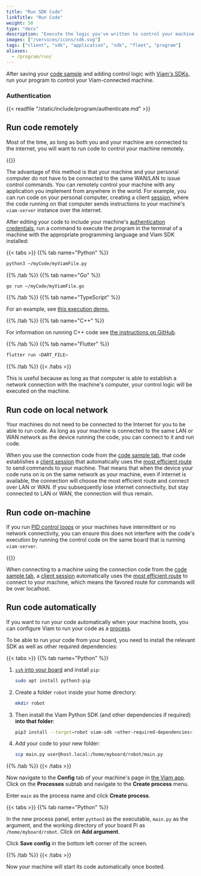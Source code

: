 ```yaml
---
title: "Run SDK Code"
linkTitle: "Run Code"
weight: 50
type: "docs"
description: "Execute the logic you've written to control your machine or fleet."
images: ["/services/icons/sdk.svg"]
tags: ["client", "sdk", "application", "sdk", "fleet", "program"]
aliases:
  - /program/run/
---
```


After saving your [code sample](/build/program/#hello-world-the-connect-tab) and adding control logic with [Viam's SDKs](/build/program/apis/), run your program to control your Viam-connected machine.

### Authentication

{{< readfile "/static/include/program/authenticate.md" >}}

## Run code remotely

Most of the time, as long as both you and your machine are connected to the internet, you will want to run code to control your machine remotely.

{{<imgproc src="/build/program/remotely.png" resize="800x" declaredimensions=true alt="A client connecting remotely to a machine">}}

The advantage of this method is that your machine and your personal computer do not have to be connected to the same WAN/LAN to issue control commands.
You can remotely control your machine with any application you implement from anywhere in the world.
For example, you can run code on your personal computer, creating a client [session](/build/program/apis/sessions/), where the code running on that computer sends instructions to your machine's `viam-server` instance over the internet.

After editing your code to include your machine's [authentication credentials](#authentication), run a command to execute the program in the terminal of a machine with the appropriate programming language and Viam SDK installed:

{{< tabs >}}
{{% tab name="Python" %}}

```sh {class="command-line" data-prompt="$"}
python3 ~/myCode/myViamFile.py
```

{{% /tab %}}
{{% tab name="Go" %}}

```sh {class="command-line" data-prompt="$"}
go run ~/myCode/myViamFile.go
```

{{% /tab %}}
{{% tab name="TypeScript" %}}

For an example, see [this execution demo.](https://github.com/viamrobotics/viam-typescript-sdk/tree/main/examples/vanilla)

{{% /tab %}}
{{% tab name="C++" %}}

For information on running C++ code see [the instructions on GitHub](https://github.com/viamrobotics/viam-cpp-sdk/blob/main/BUILDING.md).

{{% /tab %}}
{{% tab name="Flutter" %}}

```sh {class="command-line" data-prompt="$"}
flutter run <DART_FILE>
```

{{% /tab %}}
{{< /tabs >}}

This is useful because as long as that computer is able to establish a network connection with the machine's computer, your control logic will be executed on the machine.

## Run code on local network

Your machines do not need to be connected to the Internet for you to be able to run code.
As long as your machine is connected to the same LAN or WAN network as the device running the code, you can connect to it and run code.

When you use the connection code from the [code sample tab](/build/program/#hello-world-the-connect-tab), that code establishes a [client session](/build/program/apis/sessions/) that automatically uses the [most efficient route](/build/program/connectivity/) to send commands to your machine.
That means that when the device your code runs on is on the same network as your machine, even if internet is available, the connection will choose the most efficient route and connect over LAN or WAN.
If you subsequently lose internet connectivity, but stay connected to LAN or WAN, the connection will thus remain.

## Run code on-machine

If you run [PID control loops](https://en.wikipedia.org/wiki/PID_controller) or your machines have intermittent or no network connectivity, you can ensure this does not interfere with the code's execution by running the control code on the same board that is running `viam-server`.

{{<imgproc src="/build/program/on-robot.png" resize="800x" declaredimensions=true alt="A client running on a machine">}}

When connecting to a machine using the connection code from the [code sample tab](/build/program/#hello-world-the-connect-tab), a [client session](/build/program/apis/sessions/) automatically uses the [most efficient route](/build/program/connectivity/) to connect to your machine, which means the favored route for commands will be over localhost.

## Run code automatically

If you want to run your code automatically when your machine boots, you can configure Viam to run your code as a [process](/build/configure/#processes).

To be able to run your code from your board, you need to install the relevant SDK as well as other required dependencies:

{{< tabs >}}
{{% tab name="Python" %}}

1. [`ssh` into your board](/get-started/installation/prepare/rpi-setup/#connect-with-ssh) and install `pip`:

   ```sh {class="command-line" data-prompt="$"}
   sudo apt install python3-pip
   ```

2. Create a folder `robot` inside your home directory:

   ```sh {class="command-line" data-prompt="$"}
   mkdir robot
   ```

3. Then install the Viam Python SDK (and other dependencies if required) **into that folder**:

   ```sh {class="command-line" data-prompt="$"}
   pip3 install --target=robot viam-sdk <other-required-dependencies>
   ```

4. Add your code to your new folder:

   ```sh {class="command-line" data-prompt="$"}
   scp main.py user@host.local:/home/myboard/robot/main.py
   ```

{{% /tab %}}
{{< /tabs >}}

Now navigate to the **Config** tab of your machine's page in [the Viam app](https://app.viam.com).
Click on the **Processes** subtab and navigate to the **Create process** menu.

Enter `main` as the process name and click **Create process**.

{{< tabs >}}
{{% tab name="Python" %}}

In the new process panel, enter `python3` as the executable, `main.py` as the argument, and the working directory of your board Pi as `/home/myboard/robot`.
Click on **Add argument**.

Click **Save config** in the bottom left corner of the screen.

{{% /tab %}}
{{< /tabs >}}

Now your machine will start its code automatically once booted.
